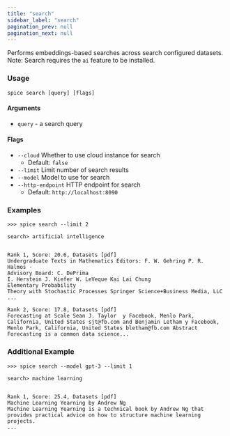 ```yaml
---
title: "search"
sidebar_label: "search"
pagination_prev: null
pagination_next: null
---
```


Performs embeddings-based searches across search configured datasets. Note: Search requires the `ai` feature to be installed.

### Usage

```shell
spice search [query] [flags]
```

#### Arguments

- `query` - a search query

#### Flags

- `--cloud` Whether to use cloud instance for search
  - Default: `false`
- `--limit` Limit number of search results
- `--model` Model to use for search
- `--http-endpoint` HTTP endpoint for search
  - Default: `http://localhost:8090`

### Examples

```shell
>>> spice search --limit 2
```

```shell
search> artificial intelligence


Rank 1, Score: 20.6, Datasets [pdf]
Undergraduate Texts in Mathematics Editors: F. W. Gehring P. R.
Halmos ·
Advisory Board: C. DePrima
I. Herstein J. Kiefer W. LeVeque Kai Lai Chung
Elementary Probability
Theory with Stochastic Processes Springer Science+Business Media, LLC
...

Rank 2, Score: 17.8, Datasets [pdf]
Forecasting at Scale Sean J. Taylor  y Facebook, Menlo Park, California, United States sjt@fb.com and Benjamin Letham y Facebook, Menlo Park, California, United States bletham@fb.com Abstract Forecasting is a common data science...
```

### Additional Example

```shell
>>> spice search --model gpt-3 --limit 1
```

```shell
search> machine learning


Rank 1, Score: 25.4, Datasets [pdf]
Machine Learning Yearning by Andrew Ng
Machine Learning Yearning is a technical book by Andrew Ng that provides practical advice on how to structure machine learning projects.
...
```
